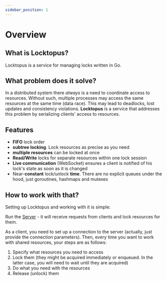 ```yaml
---
sidebar_position: 1
---
```


# Overview

## What is Locktopus?

Locktopus is a service for managing locks written in Go.

## What problem does it solve?

In a distributed system there _always_ is a need to coordinate access to resources. Without such, multiple processes may access the same resources at the same time (data race). This may lead to deadlocks, lost updates and consistency violations. **Locktopus** is a service that addresses this problem by serializing clients' access to resources.

## Features

- **FIFO** lock order
- **subtree locking**. Lock resources as precise as you need
- **multiple resources** can be locked at once
- **Read/Write** locks for separate resources within one lock session
- **Live communication** (WebSocket) ensures a client is notified of his lock's state as soon as it is changed
- Near-**constant** lock/unlock **time**. There are no explicit queues under the hood, just goroutines, hashmaps and mutexes

## How to work with that?

Setting up Locktopus and working with it is simple:

Run the [Server](installation.md) - it will receive requests from clients and lock resources for them.

As a client, you need to set up a connection to the server (actually, just provide the connection parameters).
Then, every time you want to work with shared resources, your steps are as follows:

1. Specify what resources you need to access
2. Lock them (they might be acquired immediately or enqueued. In the latter case, you will need to wait until they are acquired)
3. Do what you need with the resources
4. Release (unlock) them

